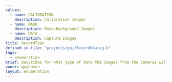 ```yaml
---
values:
  - name: CALIBRATION
    description: Calibration Images
  - name: MASK
    description: Mask/Background Images
  - name: DATA
    description: Capture Images
title: RecordType
defined-in-file: "projects/gui/RecordDialog.h"
tags:
  - enumeration
brief: Describes for what type of data the images from the cameras will be used.
owner: gwjensen
layout: enumeration
---
```

